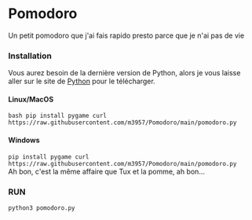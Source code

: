 # Pomodoro
Un petit pomodoro que j'ai fais rapido presto parce que je n'ai pas de vie

### Installation
Vous aurez besoin de la dernière version de Python, alors je vous laisse aller sur le site de [Python](https://python.org/downloads/) pour le télécharger.

#### Linux/MacOS
``bash
pip install pygame
curl https://raw.githubusercontent.com/m3957/Pomodoro/main/pomodoro.py
``
#### Windows
``
pip install pygame
curl https://raw.githubusercontent.com/m3957/Pomodoro/main/pomodoro.py
``\
Ah bon, c'est la même affaire que Tux et la pomme, ah bon...

### RUN
``
python3 pomodoro.py
``
